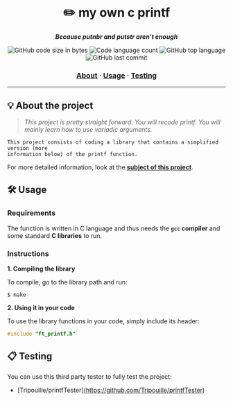 <h1 align="center">
	✏️ my own c printf 
</h1>

<p align="center">
	<b><i>Because putnbr and putstr aren’t enough</i></b><br>
</p>

<p align="center">
	<img alt="GitHub code size in bytes" src="https://img.shields.io/github/languages/code-size/AMAZZAL-AMINE/my-own-c-printf?color=lightblue" />
	<img alt="Code language count" src="https://img.shields.io/github/languages/count/AMAZZAL-AMINE/my-own-c-printf?color=yellow" />
	<img alt="GitHub top language" src="https://img.shields.io/github/languages/top/AMAZZAL-AMINE/my-own-c-printf?color=blue" />
	<img alt="GitHub last commit" src="https://img.shields.io/github/last-commit/AMAZZAL-AMINE/my-own-c-printf?color=green" />
</p>

<h3 align="center">
	<a href="#%EF%B8%8F-about">About</a>
	<span> · </span>
	<a href="#%EF%B8%8F-usage">Usage</a>
	<span> · </span>
	<a href="#-testing">Testing</a>
</h3>

---

## 💡 About the project

> _This project is pretty straight forward. You will recode printf. You will mainly learn how to use variadic arguments._

	This project consists of coding a library that contains a simplified version (more
	information below) of the printf function.

For more detailed information, look at the [**subject of this project**](https://github.com/Surfi89/42cursus/tree/main/Subject%20PDFs).


## 🛠️ Usage

### Requirements

The function is written in C language and thus needs the **`gcc` compiler** and some standard **C libraries** to run.

### Instructions

**1. Compiling the library**

To compile, go to the library path and run:

```shell
$ make
```

**2. Using it in your code**

To use the library functions in your code, simply include its header:

```C
#include "ft_printf.h"
```

## 📋 Testing

You can use this third party tester to fully test the project:

* [Tripouille/printfTester][(https://github.com/Tripouille/printfTester)](https://github.com/xicodomingues/francinette)
